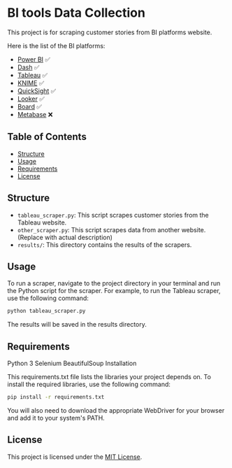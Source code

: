 # BI tools Data Collection

This project is for scraping customer stories from BI platforms website.

Here is the list of the BI platforms:
- [Power BI](https://customers.microsoft.com/en-us/search?sq=power%20bi&ff=story_product_categories%26%3EPower%20BI&p=0&so=story_publish_date%20desc) ✅
- [Dash](https://plotly.com/user-stories/) ✅
- [Tableau](https://www.tableau.com/en-gb/solutions/customers) ✅
- [KNIME](https://www.knime.com/customers) ✅
- [QuickSight](https://aws.amazon.com/quicksight/customers/) ✅
- [Looker](https://cloud.google.com/customers#/products=Data_Analytics) ✅
- [Board](https://www.board.com/en/customers) ✅
- [Metabase](https://www.metabase.com/case_studies) ❌


## Table of Contents

- [Structure](#Structure)
- [Usage](#usage)
- [Requirements](#Requirements)
- [License](#license)

## Structure

- `tableau_scraper.py`: This script scrapes customer stories from the Tableau website.
- `other_scraper.py`: This script scrapes data from another website. (Replace with actual description)
- `results/`: This directory contains the results of the scrapers.

## Usage

To run a scraper, navigate to the project directory in your terminal and run the Python script for the scraper. For example, to run the Tableau scraper, use the following command:

```bash
python tableau_scraper.py
```

The results will be saved in the results directory.

## Requirements

Python 3
Selenium
BeautifulSoup
Installation

This requirements.txt file lists the libraries your project depends on. To install the required libraries, use the following command:
```bash
pip install -r requirements.txt
```

You will also need to download the appropriate WebDriver for your browser and add it to your system's PATH.

## License
This project is licensed under the [MIT License](https://opensource.org/licenses/MIT).